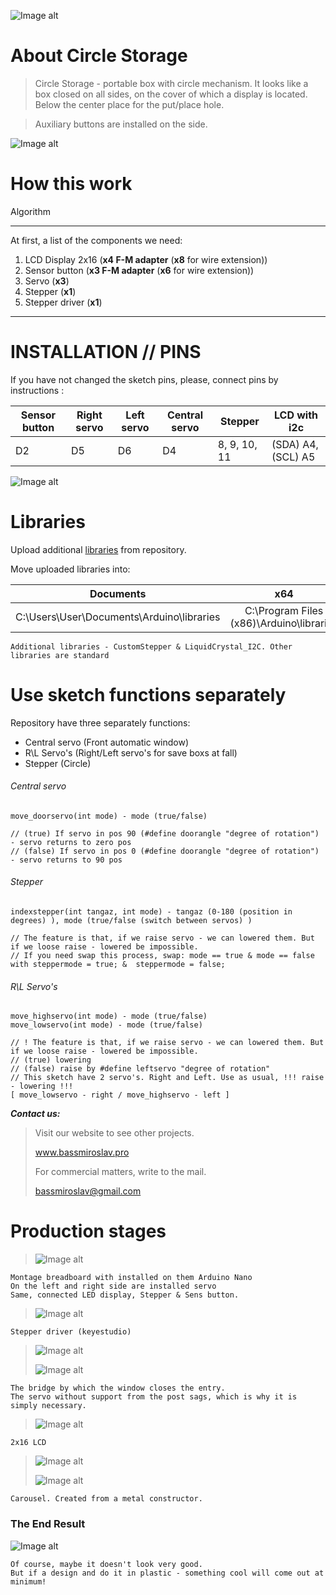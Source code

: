 ![Image alt](https://github.com/BassTechnologies/CircleStorage/raw/master/img/Circle_Storage.png)
# About Circle Storage

>Circle Storage - portable box with circle mechanism.
It looks like a box closed on all sides, on the cover of which a display is located. Below the center place for the put/place hole.

>Auxiliary buttons are installed on the side.

![Image alt](https://img.shields.io/badge/Sketch%20memory-34%25-green)

# How this work #
Algorithm

<hr>

At first, a list of the components we need:
1. LCD Display 2x16 (**x4 F-M adapter** (**x8** for wire extension))
2. Sensor button (**x3 F-M adapter** (**x6** for wire extension))
3. Servo (**x3**)
4. Stepper (**x1**)
5. Stepper driver (**x1**)

<hr>

# INSTALLATION // PINS #

If you have not changed the sketch pins, please, connect pins by instructions :

Sensor button | Right servo | Left servo | Central servo | Stepper | LCD with i2c
--- | --- | --- | --- | --- | ---
D2 | D5 | D6 | D4 | 8, 9, 10, 11 | (SDA) A4, (SCL) A5

![Image alt](https://github.com/BassTechnologies/CircleStorage/raw/master/img/Scheme.png)

# Libraries #

Upload additional [libraries](https://github.com/BassTechnologies/CircleStorage/tree/master/libs/ "Libraries") from repository.

Move uploaded libraries into:

| Documents       | x64                | x32 |
| ------------- |:------------------:| :------------------: |
| C:\Users\User\Documents\Arduino\libraries     | C:\Program Files (x86)\Arduino\libraries    | C:\Program Files\Arduino\libraries |

`Additional libraries - CustomStepper & LiquidCrystal_I2C. Other libraries are standard`

# Use sketch functions separately #

Repository have three separately functions:
* Central servo (Front automatic window)
* R\L Servo's (Right/Left servo's for save boxs at fall)
* Stepper (Circle)

###### Central servo ######
    move_doorservo(int mode) - mode (true/false)
    
    // (true) If servo in pos 90 (#define doorangle "degree of rotation") - servo returns to zero pos
    // (false) If servo in pos 0 (#define doorangle "degree of rotation") - servo returns to 90 pos
###### Stepper ######
    indexstepper(int tangaz, int mode) - tangaz (0-180 (position in degrees) ), mode (true/false (switch between servos) )
    
    // The feature is that, if we raise servo - we can lowered them. But if we loose raise - lowered be impossible.
    // If you need swap this process, swap: mode == true & mode == false with steppermode = true; &  steppermode = false;
###### R\L Servo's ######
    move_highservo(int mode) - mode (true/false)
    move_lowservo(int mode) - mode (true/false)
    
    // ! The feature is that, if we raise servo - we can lowered them. But if we loose raise - lowered be impossible.
    // (true) lowering
    // (false) raise by #define leftservo "degree of rotation"
    // This sketch have 2 servo's. Right and Left. Use as usual, !!! raise - lowering !!!
    [ move_lowservo - right / move_highservo - left ]
  
***Contact us:***

>Visit our website to see other projects.
>
>www.bassmiroslav.pro
>
>For commercial matters, write to the mail.
>
><bassmiroslav@gmail.com>
  
# Production stages #

>![Image alt](https://github.com/BassTechnologies/CircleStorage/raw/master/img/photo_2020-03-07_16-28-32.jpg)
    
    Montage breadboard with installed on them Arduino Nano
    On the left and right side are installed servo
    Same, connected LED display, Stepper & Sens button.
>
>![Image alt](https://github.com/BassTechnologies/CircleStorage/raw/master/img/photo_2020-03-07_16-28-34.jpg)

    Stepper driver (keyestudio)
>
>![Image alt](https://github.com/BassTechnologies/CircleStorage/raw/master/img/photo_2020-03-07_16-28-35.jpg)
>
>![Image alt](https://github.com/BassTechnologies/CircleStorage/raw/master/img/photo_2020-03-07_16-28-37.jpg)

    The bridge by which the window closes the entry. 
    The servo without support from the post sags, which is why it is simply necessary.
>
>![Image alt](https://github.com/BassTechnologies/CircleStorage/raw/master/img/photo_2020-03-07_16-28-39.jpg)

    2x16 LCD
>
>![Image alt](https://github.com/BassTechnologies/CircleStorage/raw/master/img/photo_2020-02-29_12-24-23.jpg)
>
>![Image alt](https://github.com/BassTechnologies/CircleStorage/raw/master/img/photo_2020-02-29_12-30-04.jpg)

    Carousel. Created from a metal constructor.
>
### The End Result ###
![Image alt](https://github.com/BassTechnologies/CircleStorage/raw/master/img/circle_photo.png)

    Of course, maybe it doesn't look very good.
    But if a design and do it in plastic - something cool will come out at minimum!

